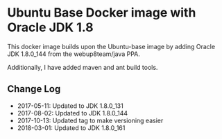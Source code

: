 # Ubuntu Base Docker image with Oracle JDK 1.8

This docker image builds upon the Ubuntu-base image by adding Oracle JDK 1.8.0_144 from the webup8team/java PPA.

Additionally, I have added maven and ant build tools.

## Change Log

- 2017-05-11: Updated to JDK 1.8.0_131
- 2017-08-02: Updated to JDK 1.8.0_144
- 2017-10-13: Updated tag to make versioning easier
- 2018-03-01: Updated to JDK 1.8.0_161
